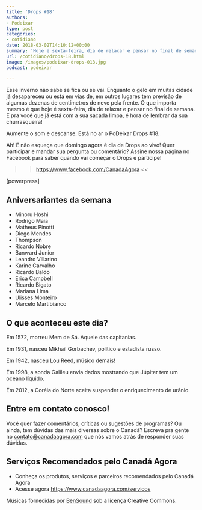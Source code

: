 ```yaml
---
title: 'Drops #18'
authors:
- Podeixar
type: post
categories:
- cotidiano
date: 2018-03-02T14:10:12+00:00
summary: 'Hoje é sexta-feira, dia de relaxar e pensar no final de semana. E pra você que já está com a sua sacada limpa, é hora de lembrar da sua churrasqueira! Aumente o som e descanse. Está no ar o PoDeixar Drops #18.'
url: /cotidiano/drops-18.html
image: /images/podeixar-drops-018.jpg
podcast: podeixar

---
```

Esse inverno não sabe se fica ou se vai. Enquanto o gelo em muitas cidade já desapareceu ou está em vias de, em outros lugares tem previsão de algumas dezenas de centímetros de neve pela frente. O que importa mesmo é que hoje é sexta-feira, dia de relaxar e pensar no final de semana. E pra você que já está com a sua sacada limpa, é hora de lembrar da sua churrasqueira!

Aumente o som e descanse. Está no ar o PoDeixar Drops #18.

Ah! E não esqueça que domingo agora é dia de Drops ao vivo! Quer participar e mandar sua pergunta ou comentário? Assine nossa página no Facebook para saber quando vai começar o Drops e participe!

>> <https://www.facebook.com/CanadaAgora> <<

[powerpress]

## Aniversariantes da semana

  * Minoru Hoshi
  * Rodrigo Maia
  * Matheus Pinotti
  * Diego Mendes
  * Thompson
  * Ricardo Nobre
  * Banward Junior
  * Leandro Villarino
  * Karine Carvalho
  * Ricardo Baldo
  * Erica Campbell
  * Ricardo Bigato
  * Mariana Lima
  * Ulisses Monteiro
  * Marcelo Martibianco

## O que aconteceu este dia?

Em 1572, morreu Mem de Sá. Aquele das capitanias.

Em 1931, nasceu Mikhail Gorbachev, político e estadista russo.

Em 1942, nasceu Lou Reed, músico demais!

Em 1998, a sonda Galileu envia dados mostrando que Júpiter tem um oceano líquido.

Em 2012, a Coréia do Norte aceita suspender o enriquecimento de urânio.

## Entre em contato conosco!

Você quer fazer comentários, críticas ou sugestões de programas? Ou ainda, tem dúvidas das mais diversas sobre o Canadá? Escreva pra gente no <contato@canadaagora.com> que nós vamos atrás de responder suas dúvidas.

## Serviços Recomendados pelo Canadá Agora

  * Conheça os produtos, serviços e parceiros recomendados pelo Canadá Agora
  * Acesse agora <https://www.canadaagora.com/servicos>

Músicas fornecidas por <a href="http://www.bensound.com/" target="_blank" rel="noopener noreferrer">BenSound</a> sob a licença Creative Commons.